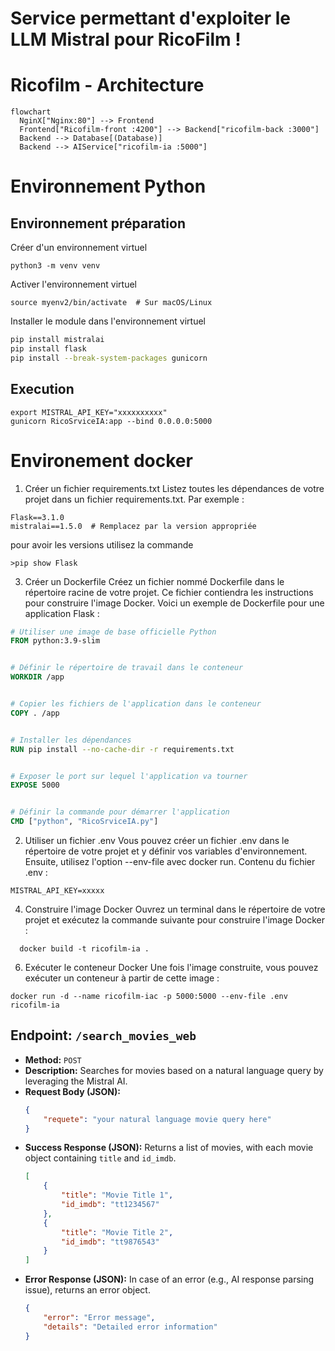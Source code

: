 # Service permettant d'exploiter le LLM Mistral pour RicoFilm !

# Ricofilm - Architecture
```mermaid
flowchart
  NginX["Nginx:80"] --> Frontend
  Frontend["Ricofilm-front :4200"] --> Backend["ricofilm-back :3000"]
  Backend --> Database[(Database)]
  Backend --> AIService["ricofilm-ia :5000"]
```

# Environnement Python

## Environnement préparation
Créer d'un environnement virtuel
```
python3 -m venv venv
```
Activer l'environnement virtuel
```
source myenv2/bin/activate  # Sur macOS/Linux
```
Installer le module dans l'environnement virtuel
``` bash
pip install mistralai
pip install flask
pip install --break-system-packages gunicorn
```
## Execution
```
export MISTRAL_API_KEY="xxxxxxxxxx"
gunicorn RicoSrviceIA:app --bind 0.0.0.0:5000
```
# Environement docker
1. Créer un fichier requirements.txt
Listez toutes les dépendances de votre projet dans un fichier requirements.txt. Par exemple :
```
Flask==3.1.0
mistralai==1.5.0  # Remplacez par la version appropriée
```
pour avoir les versions utilisez la commande 
```
>pip show Flask
```
3. Créer un Dockerfile
Créez un fichier nommé Dockerfile dans le répertoire racine de votre projet. Ce fichier contiendra les instructions pour construire l'image Docker. Voici un exemple de Dockerfile pour une application Flask :
``` dockerfile
# Utiliser une image de base officielle Python
FROM python:3.9-slim


# Définir le répertoire de travail dans le conteneur
WORKDIR /app


# Copier les fichiers de l'application dans le conteneur
COPY . /app


# Installer les dépendances
RUN pip install --no-cache-dir -r requirements.txt


# Exposer le port sur lequel l'application va tourner
EXPOSE 5000


# Définir la commande pour démarrer l'application
CMD ["python", "RicoSrviceIA.py"]
```

2. Utiliser un fichier .env
Vous pouvez créer un fichier .env dans le répertoire de votre projet et y définir vos variables d'environnement. Ensuite, utilisez l'option --env-file avec docker run.
Contenu du fichier .env :
```
MISTRAL_API_KEY=xxxxx
```

4. Construire l'image Docker
Ouvrez un terminal dans le répertoire de votre projet et exécutez la commande suivante pour construire l'image Docker :
```
  docker build -t ricofilm-ia .
```
6. Exécuter le conteneur Docker
Une fois l'image construite, vous pouvez exécuter un conteneur à partir de cette image :
```
docker run -d --name ricofilm-iac -p 5000:5000 --env-file .env ricofilm-ia
```

## Endpoint: `/search_movies_web`

-   **Method:** `POST`
-   **Description:** Searches for movies based on a natural language query by leveraging the Mistral AI.
-   **Request Body (JSON):**
    ```json
    {
        "requete": "your natural language movie query here"
    }
    ```
-   **Success Response (JSON):**
    Returns a list of movies, with each movie object containing `title` and `id_imdb`.
    ```json
    [
        {
            "title": "Movie Title 1",
            "id_imdb": "tt1234567"
        },
        {
            "title": "Movie Title 2",
            "id_imdb": "tt9876543"
        }
    ]
    ```
-   **Error Response (JSON):**
    In case of an error (e.g., AI response parsing issue), returns an error object.
    ```json
    {
        "error": "Error message",
        "details": "Detailed error information"
    }
    ```
